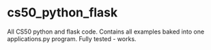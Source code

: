 # cs50_python_flask
All CS50 python and flask code. Contains all examples baked into one applications.py program. Fully tested - works.
